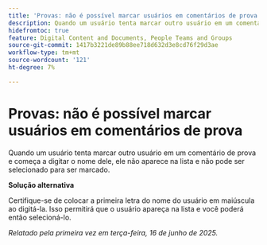 ```yaml
---
title: 'Provas: não é possível marcar usuários em comentários de prova'
description: Quando um usuário tenta marcar outro usuário em um comentário de prova e começa a digitar o nome dele, ele não aparece na lista e não pode ser selecionado para ser marcado. Uma solução alternativa está disponível.
hidefromtoc: true
feature: Digital Content and Documents, People Teams and Groups
source-git-commit: 1417b3221de89b88ee718d632d3e8cd76f29d3ae
workflow-type: tm+mt
source-wordcount: '121'
ht-degree: 7%

---
```



# Provas: não é possível marcar usuários em comentários de prova

Quando um usuário tenta marcar outro usuário em um comentário de prova e começa a digitar o nome dele, ele não aparece na lista e não pode ser selecionado para ser marcado.

**Solução alternativa**

Certifique-se de colocar a primeira letra do nome do usuário em maiúscula ao digitá-la. Isso permitirá que o usuário apareça na lista e você poderá então selecioná-lo.

_Relatado pela primeira vez em terça-feira, 16 de junho de 2025._
